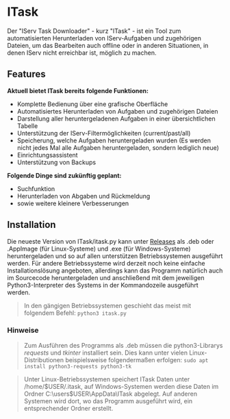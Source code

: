 # ITask

Der "IServ Task Downloader" - kurz "ITask" - ist ein Tool zum automatisierten Herunterladen von IServ-Aufgaben und zugehörigen Dateien, um das Bearbeiten auch offline oder in anderen Situationen, in denen IServ nicht erreichbar ist, möglich zu machen.


## Features
**Aktuell bietet ITask bereits folgende Funktionen:**

- Komplette Bedienung über eine grafische Oberfläche
- Automatisiertes Herunterladen von Aufgaben und zugehörigen Dateien
- Darstellung aller heruntergeladenen Aufgaben in einer übersichtlichen Tabelle
- Unterstützung der IServ-Filtermöglichkeiten (current/past/all)
- Speicherung, welche Aufgaben heruntergeladen wurden (Es werden nicht jedes Mal alle Aufgaben heruntergeladen, sondern lediglich neue)
- Einrichtungsassistent
- Unterstützung von Backups

**Folgende Dinge sind zukünftig geplant:**
- Suchfunktion
- Herunterladen von Abgaben und Rückmeldung
- sowie weitere kleinere Verbesserungen

## Installation
Die neueste Version von ITask/itask.py kann unter [Releases](https://github.com/JonaRL/itask/releases) als .deb oder .AppImage (für Linux-Systeme) und .exe (für Windows-Systeme) heruntergeladen und so auf allen unterstützen Betriebssystemen ausgeführt werden. Für andere Betriebssysteme wird derzeit noch keine einfache Installationslösung angeboten, allerdings kann das Programm natürlich auch im Sourcecode heruntergeladen und anschließend mit dem jeweiligen Python3-Interpreter des Systems in der Kommandozeile ausgeführt werden. 

>In den gängigen Betriebssystemen geschieht das meist mit folgendem Befehl:
>`python3 itask.py`

### Hinweise

>Zum Ausführen des Programms als .deb müssen die python3-Librarys *requests* und *tkinter* installiert sein. Dies kann unter vielen Linux-Distributionen beispielsweise folgendermaßen erfolgen:
>`sudo apt install python3-requests python3-tk`

> Unter Linux-Betriebssystemen speichert ITask Daten unter /home/$USER/.itask, auf Windows-Systemen werden diese Daten im Ordner C:\users\$USER\AppData\ITask abgelegt. Auf anderen Systemen wird dort, wo das Programm ausgeführt wird, ein entsprechender Ordner erstellt.
